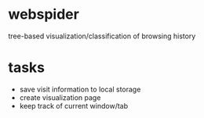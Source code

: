 webspider
=========

tree-based visualization/classification of browsing history


tasks
=====
- save visit information to local storage
- create visualization page
- keep track of current window/tab